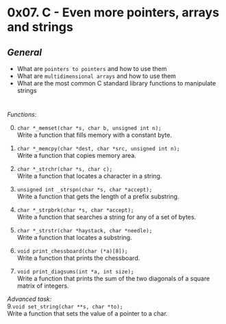 # 0x07. C - Even more pointers, arrays and strings

## *General*
- What are `pointers to pointers` and how to use them
- What are `multidimensional arrays` and how to use them
- What are the most common C standard library functions to manipulate strings

#
 *Functions:*

0. `char *_memset(char *s, char b, unsigned int n);`  
Write a function that fills memory with a constant byte.


1. `char *_memcpy(char *dest, char *src, unsigned int n);`  
Write a function that copies memory area.


2. `char *_strchr(char *s, char c);`  
Write a function that locates a character in a string.


3. `unsigned int _strspn(char *s, char *accept);`  
Write a function that gets the length of a prefix substring.


4. `char *_strpbrk(char *s, char *accept);`  
Write a function that searches a string for any of a set of bytes.


5. `char *_strstr(char *haystack, char *needle);`  
Write a function that locates a substring.


7. `void print_chessboard(char (*a)[8]);`  
Write a function that prints the chessboard.


8. `void print_diagsums(int *a, int size);`  
Write a function that prints the sum of the two diagonals of a square matrix of integers.

*Advanced task:*   
9.`void set_string(char **s, char *to);`  
Write a function that sets the value of a pointer to a char.
